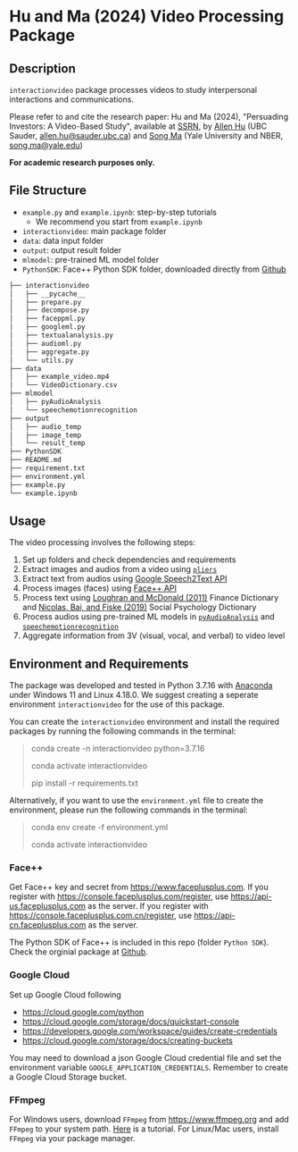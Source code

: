 # Hu and Ma (2024) Video Processing Package

## Description

`interactionvideo` package processes videos to study interpersonal interactions and communications.

Please refer to and cite the research paper: Hu and Ma (2024), "Persuading Investors: A Video-Based Study", available at [SSRN](https://papers.ssrn.com/sol3/papers.cfm?abstract_id=3583898), by [Allen Hu](https://www.allenanhu.com) (UBC Sauder, allen.hu@sauder.ubc.ca) and 
[Song Ma](https://songma.github.io) (Yale University and NBER, song.ma@yale.edu)

**For academic research purposes only.**

## File Structure

- `example.py` and `example.ipynb`: step-by-step tutorials
  - We recommend you start from `example.ipynb`
- `interactionvideo`: main package folder
- `data`: data input folder
- `output`: output result folder
- `mlmodel`: pre-trained ML model folder
- `PythonSDK`: Face++ Python SDK folder, downloaded directly from [Github](https://github.com/FacePlusPlus/facepp-python-sdk)

```bash
├── interactionvideo
│   ├── __pycache__
│   ├── prepare.py
│   ├── decompose.py
│   ├── faceppml.py
│   ├── googleml.py
│   ├── textualanalysis.py
│   ├── audioml.py
│   ├── aggregate.py
│   └── utils.py
├── data
│   ├── example_video.mp4
│   └── VideoDictionary.csv
├── mlmodel
│   ├── pyAudioAnalysis
│   └── speechemotionrecognition
├── output
│   ├── audio_temp
│   ├── image_temp
│   └── result_temp
├── PythonSDK
├── README.md
├── requirement.txt
├── environment.yml
├── example.py
└── example.ipynb
```

## Usage

The video processing involves the following steps:

1. Set up folders and check dependencies and requirements
2. Extract images and audios from a video using [`pliers`](https://github.com/PsychoinformaticsLab/pliers)
3. Extract text from audios using [Google Speech2Text API](https://cloud.google.com/speech-to-text)
4. Process images (faces) using [Face++ API](https://www.faceplusplus.com/)
5. Process text using [Loughran and McDonald (2011)](https://onlinelibrary.wiley.com/doi/abs/10.1111/j.1540-6261.2010.01625.x) Finance Dictionary and [Nicolas, Bai, and Fiske (2019)](https://osf.io/preprints/psyarxiv/afm8k) Social Psychology Dictionary
6. Process audios using pre-trained ML models in [`pyAudioAnalysis`](https://github.com/tyiannak/pyAudioAnalysis) and [`speechemotionrecognition`](https://github.com/hkveeranki/speech-emotion-recognition)
7. Aggregate information from 3V (visual, vocal, and verbal) to video level

## Environment and Requirements

The package was developed and tested in Python 3.7.16 with [Anaconda](https://www.anaconda.com) under Windows 11 and Linux 4.18.0. We suggest creating a seperate environment `interactionvideo` for the use of this package.

You can create the `interactionvideo` environment and install the required packages by running the following commands in the terminal:
> conda create -n interactionvideo python=3.7.16
>
> conda activate interactionvideo
>
> pip install -r requirements.txt

Alternatively, if you want to use the `environment.yml` file to create the environment, please run the following commands in the terminal:
> conda env create -f environment.yml
>
> conda activate interactionvideo

### Face++

Get Face++ key and secret from https://www.faceplusplus.com. If you register with https://console.faceplusplus.com/register, use https://api-us.faceplusplus.com as the server. If you register with https://console.faceplusplus.com.cn/register, use https://api-cn.faceplusplus.com as the server.

The Python SDK of Face++ is included in this repo (folder `Python SDK`). Check the orginial package at [Github](https://github.com/FacePlusPlus/facepp-python-sdk).


### Google Cloud

Set up Google Cloud following
 - https://cloud.google.com/python
 - https://cloud.google.com/storage/docs/quickstart-console
 - https://developers.google.com/workspace/guides/create-credentials
 - https://cloud.google.com/storage/docs/creating-buckets

You may need to download a json Google Cloud credential file and set the environment variable `GOOGLE_APPLICATION_CREDENTIALS`. Remember to create a Google Cloud Storage bucket.

### FFmpeg

For Windows users, download `FFmpeg` from https://www.ffmpeg.org and add `FFmpeg` to your system path. [Here](https://phoenixnap.com/kb/ffmpeg-windows) is a tutorial.
For Linux/Mac users, install `FFmpeg` via your package manager.